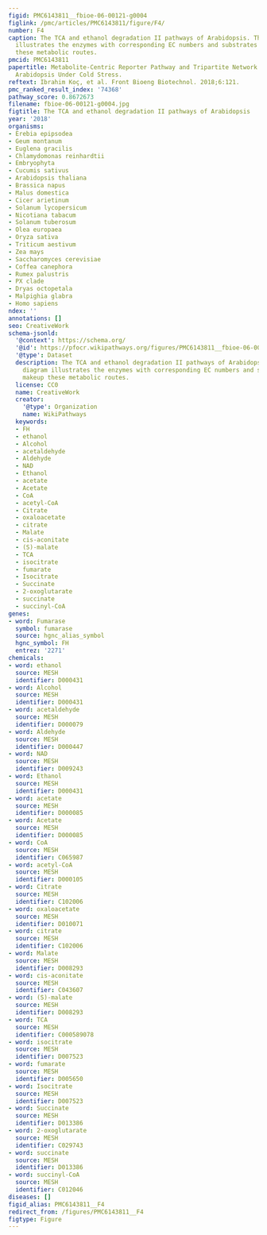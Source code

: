 ```yaml
---
figid: PMC6143811__fbioe-06-00121-g0004
figlink: /pmc/articles/PMC6143811/figure/F4/
number: F4
caption: The TCA and ethanol degradation II pathways of Arabidopsis. The Aracyc diagram
  illustrates the enzymes with corresponding EC numbers and substrates that makeup
  these metabolic routes.
pmcid: PMC6143811
papertitle: Metabolite-Centric Reporter Pathway and Tripartite Network Analysis of
  Arabidopsis Under Cold Stress.
reftext: Ibrahim Koç, et al. Front Bioeng Biotechnol. 2018;6:121.
pmc_ranked_result_index: '74368'
pathway_score: 0.8672673
filename: fbioe-06-00121-g0004.jpg
figtitle: The TCA and ethanol degradation II pathways of Arabidopsis
year: '2018'
organisms:
- Erebia epipsodea
- Geum montanum
- Euglena gracilis
- Chlamydomonas reinhardtii
- Embryophyta
- Cucumis sativus
- Arabidopsis thaliana
- Brassica napus
- Malus domestica
- Cicer arietinum
- Solanum lycopersicum
- Nicotiana tabacum
- Solanum tuberosum
- Olea europaea
- Oryza sativa
- Triticum aestivum
- Zea mays
- Saccharomyces cerevisiae
- Coffea canephora
- Rumex palustris
- PX clade
- Dryas octopetala
- Malpighia glabra
- Homo sapiens
ndex: ''
annotations: []
seo: CreativeWork
schema-jsonld:
  '@context': https://schema.org/
  '@id': https://pfocr.wikipathways.org/figures/PMC6143811__fbioe-06-00121-g0004.html
  '@type': Dataset
  description: The TCA and ethanol degradation II pathways of Arabidopsis. The Aracyc
    diagram illustrates the enzymes with corresponding EC numbers and substrates that
    makeup these metabolic routes.
  license: CC0
  name: CreativeWork
  creator:
    '@type': Organization
    name: WikiPathways
  keywords:
  - FH
  - ethanol
  - Alcohol
  - acetaldehyde
  - Aldehyde
  - NAD
  - Ethanol
  - acetate
  - Acetate
  - CoA
  - acetyl-CoA
  - Citrate
  - oxaloacetate
  - citrate
  - Malate
  - cis-aconitate
  - (S)-malate
  - TCA
  - isocitrate
  - fumarate
  - Isocitrate
  - Succinate
  - 2-oxoglutarate
  - succinate
  - succinyl-CoA
genes:
- word: Fumarase
  symbol: fumarase
  source: hgnc_alias_symbol
  hgnc_symbol: FH
  entrez: '2271'
chemicals:
- word: ethanol
  source: MESH
  identifier: D000431
- word: Alcohol
  source: MESH
  identifier: D000431
- word: acetaldehyde
  source: MESH
  identifier: D000079
- word: Aldehyde
  source: MESH
  identifier: D000447
- word: NAD
  source: MESH
  identifier: D009243
- word: Ethanol
  source: MESH
  identifier: D000431
- word: acetate
  source: MESH
  identifier: D000085
- word: Acetate
  source: MESH
  identifier: D000085
- word: CoA
  source: MESH
  identifier: C065987
- word: acetyl-CoA
  source: MESH
  identifier: D000105
- word: Citrate
  source: MESH
  identifier: C102006
- word: oxaloacetate
  source: MESH
  identifier: D010071
- word: citrate
  source: MESH
  identifier: C102006
- word: Malate
  source: MESH
  identifier: D008293
- word: cis-aconitate
  source: MESH
  identifier: C043607
- word: (S)-malate
  source: MESH
  identifier: D008293
- word: TCA
  source: MESH
  identifier: C000589078
- word: isocitrate
  source: MESH
  identifier: D007523
- word: fumarate
  source: MESH
  identifier: D005650
- word: Isocitrate
  source: MESH
  identifier: D007523
- word: Succinate
  source: MESH
  identifier: D013386
- word: 2-oxoglutarate
  source: MESH
  identifier: C029743
- word: succinate
  source: MESH
  identifier: D013386
- word: succinyl-CoA
  source: MESH
  identifier: C012046
diseases: []
figid_alias: PMC6143811__F4
redirect_from: /figures/PMC6143811__F4
figtype: Figure
---
```

